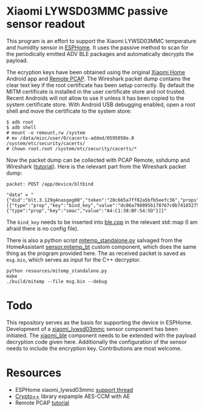 # Xiaomi LYWSD03MMC passive sensor readout
This program is an effort to support the Xiaomi LYWSD03MMC temperature and humidity sensor in [ESPHome](https://esphome.io/). It uses the passive method to scan for the periodically emitted ADV BLE packages and automatically decrypts the payload.

The ecryption keys have been obtained using the original [Xiaomi Home](https://play.google.com/store/apps/details?id=com.xiaomi.smarthome&hl=en) Android app and [Remote PCAP](https://play.google.com/store/apps/details?id=com.egorovandreyrm.pcapremote&hl=en). The Wireshark packet dump contains the clear text key if the root certificate has been setup correctly. By default the MITM certificate is installed in the user certificate store and not trusted. Recent Androids will not allow to use it unless it has been copied to the system certificate store. With Android USB debugging enabled, open a root shell and move the certificate to the system store:

```
$ adb root
$ adb shell
# mount -o remount,rw /system
# mv /data/misc/user/0/cacerts-added/0595058e.0 /system/etc/security/cacerts/
# chown root.root /system/etc/security/cacerts/*

```
Now the packet dump can be collected with PCAP Remote, sshdump and Wireshark ([tutorial](https://egorovandreyrm.com/pcap-remote-tutorial/)). Here is the relevant part from the Wireshark packet dump:

```
packet: POST /app/device/bltbind

"data" = "{"did":"blt.3.129q4nasgeg00","token":"20c665a7ff82a5bfb5eefc36","props":[{"type":"prop","key":"bind_key","value":"dc06a798095b178767c0b74185275352"},{"type":"prop","key":"smac","value":"A4:C1:38:BF:54:5D"}]}"
```

The ``bind_key`` needs to be inserted into [ble.cpp](https://github.com/ahpohl/xiaomi_lywsd03mmc/blob/master/src/ble.cpp) in the relevant std::map (I am afraid there is no config file).

There is also a python script [mitemp_standalone.py](https://github.com/ahpohl/xiaomi_lywsd03mmc/blob/master/resources/mitemp_standalone.py) salvaged from the HomeAssistant [sensor.mitemp_bt](https://github.com/custom-components/sensor.mitemp_bt) custom component, which does the same thing as the program provided here. The as received packet is saved as ``msg.bin``, which serves as input for the C++ decryptor.

```
python resources/mitemp_standalone.py
make
./build/mitemp --file msg.bin --debug
```

# Todo
This repository serves as the basis for supporting the device in ESPHome. Development of a [xiaomi_lywsd03mmc](https://github.com/ahpohl/esphome/tree/xiaomi_lywsd03mmc) sensor component has been initiated. The [xiaomi_ble](https://github.com/ahpohl/esphome/tree/dev/esphome/components/xiaomi_ble) component needs to be extended with the payload decryption code given here. Additionally the configuration of the sensor needs to include the encryption key. Contributions are most welcome.

# Resources
 - ESPHome xiaomi_lywsd03mmc [support thread](https://github.com/esphome/feature-requests/issues/552)
 - [Crypto++](https://www.cryptopp.com/) library expample AES-CCM with AE
 - Remote PCAP [tutorial](https://egorovandreyrm.com/pcap-remote-tutorial/)
